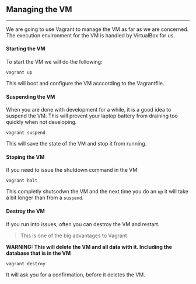 ## Managing the VM

----

We are going to use Vagrant to manage the VM as far as we are concerned.
The execution environment for the VM is handled by VirtualBox for us.

#### Starting the VM

To start the VM we will do the following:

```
vagrant up
```

This will boot and configure the VM acccording to the Vagrantfile.

#### Suspending the VM

When you are done with development for a while, it is a good idea to suspend the VM. This will prevent your laptop battery from draining too quickly when not developing.

```
vagrant suspend
```

This will save the state of the VM and stop it from running.

#### Stoping the VM

If you need to issue the shutdown command in the VM:

```
vagrant halt
```

This completly shutsodwn the VM and the next time you do an ``up`` it will take a bit longer than from a ``suspend``.

#### Destroy the VM

If you run into issues, often you can destroy the VM and restart.

> This is one of the big advantages to Vagrant

**WARNING: This will delete the VM and all data with it. Including the database that is in the VM**

```
vagrant destroy
```

It will ask you for a confirmation, before it deletes the VM.